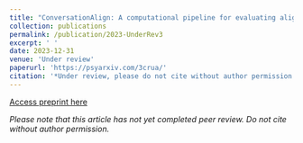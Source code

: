 ```yaml
---
title: "ConversationAlign: A computational pipeline for evaluating alignment in natural language dyadic interactions"
collection: publications
permalink: /publication/2023-UnderRev3
excerpt: ' '
date: 2023-12-31
venue: 'Under review'
paperurl: 'https://psyarxiv.com/3crua/'
citation: '*Under review, please do not cite without author permission.* Ulichney, V., Sacks, B., Duncan, A., Helion, C., Giovannetti, T., Weinstein, S.M., & Reilly, J. (Under Review). &quot; ConversationAlign: A computational pipeline for evaluating alignment in natural language dyadic interactions &quot; <i>Under Review</i>.'
---
```


[Access preprint here](https://osf.io/preprints/psyarxiv/3crua)

*Please note that this article has not yet completed peer review. Do not cite without author permission.*
